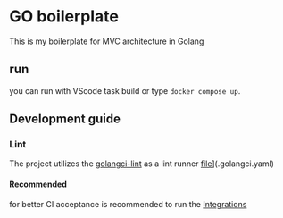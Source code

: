 # GO boilerplate

This is my boilerplate for MVC architecture in Golang

## run

you can run with VScode task build or type `docker compose up`.

## Development guide

### Lint

The project utilizes the [golangci-lint](https://golangci-lint.run/) as a lint runner [file](.golangci.yaml)](.golangci.yaml)

#### Recommended

for better CI acceptance is recommended to run the [Integrations](https://golangci-lint.run/usage/integrations/)
